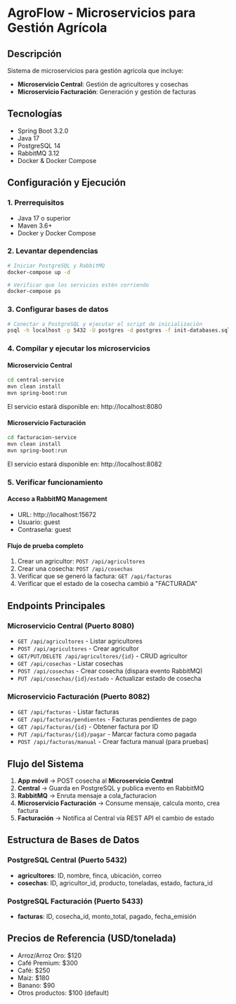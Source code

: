 # AgroFlow - Microservicios para Gestión Agrícola

## Descripción
Sistema de microservicios para gestión agrícola que incluye:
- **Microservicio Central**: Gestión de agricultores y cosechas
- **Microservicio Facturación**: Generación y gestión de facturas

## Tecnologías
- Spring Boot 3.2.0
- Java 17
- PostgreSQL 14
- RabbitMQ 3.12
- Docker & Docker Compose

## Configuración y Ejecución

### 1. Prerrequisitos
- Java 17 o superior
- Maven 3.6+
- Docker y Docker Compose

### 2. Levantar dependencias
```bash
# Iniciar PostgreSQL y RabbitMQ
docker-compose up -d

# Verificar que los servicios estén corriendo
docker-compose ps
```

### 3. Configurar bases de datos
```bash
# Conectar a PostgreSQL y ejecutar el script de inicialización
psql -h localhost -p 5432 -U postgres -d postgres -f init-databases.sql
```

### 4. Compilar y ejecutar los microservicios

#### Microservicio Central
```bash
cd central-service
mvn clean install
mvn spring-boot:run
```
El servicio estará disponible en: http://localhost:8080

#### Microservicio Facturación
```bash
cd facturacion-service
mvn clean install
mvn spring-boot:run
```
El servicio estará disponible en: http://localhost:8082

### 5. Verificar funcionamiento

#### Acceso a RabbitMQ Management
- URL: http://localhost:15672
- Usuario: guest
- Contraseña: guest

#### Flujo de prueba completo
1. Crear un agricultor: `POST /api/agricultores`
2. Crear una cosecha: `POST /api/cosechas`
3. Verificar que se generó la factura: `GET /api/facturas`
4. Verificar que el estado de la cosecha cambió a "FACTURADA"

## Endpoints Principales

### Microservicio Central (Puerto 8080)
- `GET /api/agricultores` - Listar agricultores
- `POST /api/agricultores` - Crear agricultor
- `GET/PUT/DELETE /api/agricultores/{id}` - CRUD agricultor
- `GET /api/cosechas` - Listar cosechas
- `POST /api/cosechas` - Crear cosecha (dispara evento RabbitMQ)
- `PUT /api/cosechas/{id}/estado` - Actualizar estado de cosecha

### Microservicio Facturación (Puerto 8082)
- `GET /api/facturas` - Listar facturas
- `GET /api/facturas/pendientes` - Facturas pendientes de pago
- `GET /api/facturas/{id}` - Obtener factura por ID
- `PUT /api/facturas/{id}/pagar` - Marcar factura como pagada
- `POST /api/facturas/manual` - Crear factura manual (para pruebas)

## Flujo del Sistema
1. **App móvil** → POST cosecha al **Microservicio Central**
2. **Central** → Guarda en PostgreSQL y publica evento en RabbitMQ
3. **RabbitMQ** → Enruta mensaje a cola_facturacion
4. **Microservicio Facturación** → Consume mensaje, calcula monto, crea factura
5. **Facturación** → Notifica al Central vía REST API el cambio de estado

## Estructura de Bases de Datos

### PostgreSQL Central (Puerto 5432)
- **agricultores**: ID, nombre, finca, ubicación, correo
- **cosechas**: ID, agricultor_id, producto, toneladas, estado, factura_id

### PostgreSQL Facturación (Puerto 5433)
- **facturas**: ID, cosecha_id, monto_total, pagado, fecha_emisión

## Precios de Referencia (USD/tonelada)
- Arroz/Arroz Oro: $120
- Café Premium: $300
- Café: $250
- Maíz: $180
- Banano: $90
- Otros productos: $100 (default)